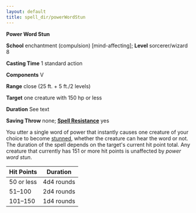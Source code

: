 ```yaml
---
layout: default
title: spell_dir/powerWordStun
---
```

 **Power Word Stun**

**School** enchantment (compulsion) [mind-affecting]; **Level** sorcerer/wizard 8

**Casting Time** 1 standard action

**Components** V

**Range** close (25 ft. + 5 ft./2 levels)

**Target** one creature with 150 hp or less

**Duration** See text

**Saving Throw** none; **[Spell Resistance](../glossary#_spell-resistance)** yes

You utter a single word of power that instantly causes one creature of your choice to become [stunned](../glossary#_stunned), whether the creature can hear the word or not. The duration of the spell depends on the target's current hit point total. Any creature that currently has 151 or more hit points is unaffected by _power word stun_.

| Hit Points | Duration |
| --- | --- |
| 50 or less | 4d4 rounds |
| 51–100 | 2d4 rounds |
| 101–150 | 1d4 rounds |

